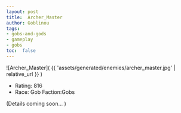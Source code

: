 ```yaml
---
layout: post
title:  Archer_Master
author: Goblinou
tags:
- gobs-and-gods
- gameplay
- gobs
toc:  false
---
```


![Archer_Master]( {{ 'assets/generated/enemies/archer_master.jpg' | relative_url }} )
- Rating: 816
- Race: Gob  Faction:Gobs

(Details coming soon... )